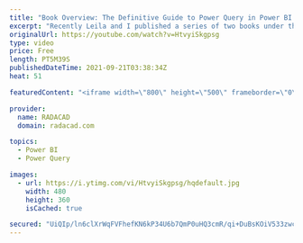```yaml
---
title: "Book Overview: The Definitive Guide to Power Query in Power BI and Excel"
excerpt: "Recently Leila and I published a series of two books under the name of The Definitive Guide to Power Query in Power BI and Excel. Both books are now available in ebook and paperback format on Amazon and Google Play Books. In this video, I'll explain some details about the book, the agenda, and who is"
originalUrl: https://youtube.com/watch?v=HtvyiSkgpsg
type: video
price: Free
length: PT5M39S
publishedDateTime: 2021-09-21T03:38:34Z
heat: 51

featuredContent: "<iframe width=\"800\" height=\"500\" frameborder=\"0\" src=\"https://www.youtube.com/embed/HtvyiSkgpsg\" allow=\"accelerometer; autoplay; encrypted-media; gyroscope; picture-in-picture\" allowfullscreen></iframe>"

provider:
  name: RADACAD
  domain: radacad.com

topics:
  - Power BI
  - Power Query

images:
  - url: https://i.ytimg.com/vi/HtvyiSkgpsg/hqdefault.jpg
    width: 480
    height: 360
    isCached: true

secured: "UiQIp/ln6clXrWqFVFhefKN6kP34U6b7QmP0uHQ3cmR/qi+DuBsKOiV533zwcKKSiuawu0xhP25qo+/1nyAB9tLxPVd7KRDab8z/iGxw90gTaSEyyApWBogMA+ht3rITneTtjR7UX1I8UEQ0+UvnO7sT2ZGb3oZTIvA/umNob9MNBILFmFCyNv8QpIfRYHfda77DeF3x1nFEgon7sp/cvzXZlFHmb6c34Rvi+slzgbj701z+SJuZKyF3Q7mdq27BhyrWJ37Yt7/0NvfXRHAF6h2qe3JJssxQwoZFQ5lSmnTEreJcbwc3rwMO5EDwO3dnsx5/b5nXVopitPENSllcmHQYrMzdXDU+IiwEwQ1jg0T8r6U6SfLfOgTgKUTPk00zZFXLf4b44ELrNNH7IdZQm/rHxzIDwV60rF5ThW4HbRM=;XJ+ITErIrUB2pUD/Hq1gXQ=="
---
```


